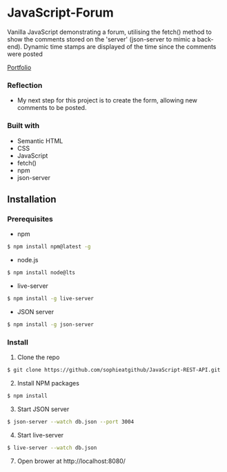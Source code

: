 # JavaScript-Forum
Vanilla JavaScript demonstrating a forum, utilising the fetch() method to show the comments stored on the 'server' (json-server to mimic a back-end). Dynamic time stamps are displayed of the time since the comments were posted 

[Portfolio](https://sophieatgithub.github.io/)

### Reflection

- My next step for this project is to create the form, allowing new comments to be posted.

### Built with

- Semantic HTML
- CSS
- JavaScript
- fetch()
- npm
- json-server


## Installation

### Prerequisites

- npm

```sh
$ npm install npm@latest -g
```


- node.js

```sh
$ npm install node@lts
```


- live-server

```sh
$ npm install -g live-server
```


- JSON server
```sh
$ npm install -g json-server
```

### Install

1. Clone the repo

```sh
$ git clone https://github.com/sophieatgithub/JavaScript-REST-API.git
```


2. Install NPM packages

```sh
$ npm install
```


3. Start JSON server

```sh
$ json-server --watch db.json --port 3004
```


4. Start live-server

```sh
$ live-server --watch db.json
```


7. Open brower at http://localhost:8080/
